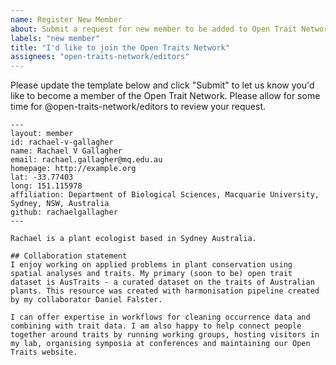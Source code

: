 ```yaml
---
name: Register New Member
about: Submit a request for new member to be added to Open Trait Network.
labels: "new member"
title: "I'd like to join the Open Traits Network"
assignees: "open-traits-network/editors"
---
```


Please update the template below and click "Submit" to let us know you'd like to become a member of the Open Trait Network. Please allow for some time for @open-traits-network/editors to review your request.

```
---
layout: member
id: rachael-v-gallagher
name: Rachael V Gallagher
email: rachael.gallagher@mq.edu.au
homepage: http://example.org
lat: -33.77403
long: 151.115978
affiliation: Department of Biological Sciences, Macquarie University, Sydney, NSW, Australia 
github: rachaelgallagher
---

Rachael is a plant ecologist based in Sydney Australia. 

## Collaboration statement
I enjoy working on applied problems in plant conservation using spatial analyses and traits. My primary (soon to be) open trait dataset is AusTraits - a curated dataset on the traits of Australian plants. This resource was created with harmonisation pipeline created by my collaborator Daniel Falster.

I can offer expertise in workflows for cleaning occurrence data and combining with trait data. I am also happy to help connect people together around traits by running working groups, hosting visitors in my lab, organising symposia at conferences and maintaining our Open Traits website.


```
